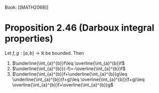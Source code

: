 Book: [[MATH2068]]
# Proposition 2.46 (Darboux integral properties)
Let $f,g:[a,b]\to \mathbb{R}$ be bounded.
Then 
1. $\underline{\int_{a}^{b}}f\leq \overline{\int_{a}^{b}}f$
2. $\underline{\int_{a}^{b}}(-f)=-\overline{\int_{a}^{b}}f$
3. $\underline{\int_{a}^{b}}f+\underline{\int_{a}^{b}}g\leq \underline{\int_{a}^{b}}(f+g)\leq \overline{\int_{a}^{b}}(f+g)\leq \overline{\int_{a}^{b}}f+\overline{\int_{a}^{b}}g$